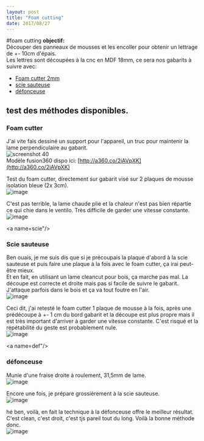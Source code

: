 ```yaml
---
layout: post
title: "Foam cutting"
date: 2017/08/27
---
```


#foam cutting
**objectif:**  
Découper des panneaux de mousses et les encoller pour obtenir un lettrage de +- 10cm d'épais.  
Les lettres sont découpées à la cnc en MDF 18mm, ce sera nos gabarits à suivre avec:  
- [Foam cutter 2mm](#hot)
- [scie sauteuse](#scie)
- [défonceuse](#def)


<a name="hot"/>

## test des méthodes disponibles. 
### Foam cutter

J'ai vite fais dessiné un support pour l'appareil, un truc pour maintenir la lame perpendiculaire au gabarit.  
![screenshot 40](https://user-images.githubusercontent.com/12049360/29752140-ce55abc2-8b58-11e7-9793-331de4a02bfb.jpg)  
Modèle fusion360 dispo ici: [http://a360.co/2iAVpXK](http://a360.co/2iAVpXK)  

Test du foam cutter, directement sur gabarit visé sur 2 plaques de mousse isolation bleue (2x 3cm).  
![image](https://user-images.githubusercontent.com/12049360/29752050-ec541070-8b56-11e7-8742-f1f7720afdf9.png)

C'est pas terrible, la lame chaude plie et la chaleur n'est pas bien répartie ce qui chie dans le ventilo. Très difficile de garder une vitesse constante.   
![image](https://user-images.githubusercontent.com/12049360/29752017-40eb5ae0-8b56-11e7-943a-7b702d00f0e2.png)


<a name=scie"/>

### Scie sauteuse
Ben ouais, je me suis dis que si je précoupais la plaque d'abord à la scie sauteuse et puis faire une plaque à la fois avec le foam cutter, ça irai peut-être mieux.  
Et en fait, en utilisant un lame cleancut pour bois, ça marche pas mal. La découpe est correcte et droite mais pas si facile de suivre le gabarit. J'attaque parfois dans le bois et ça va tout foutre en l'air.   
![image](https://user-images.githubusercontent.com/12049360/29752015-3cb90512-8b56-11e7-98eb-f80b9adae883.png)

Ceci dit, j'ai retesté le foam cutter 1 plaque de mousse à la fois, après une prédécoupe à +- 1 cm du bord gabarit et la découpe est plus propre mais il est très important d'arriver à garder une vitesse constante. C'est risqué et la répétabilité du geste est probablement nule.  
![image](https://user-images.githubusercontent.com/12049360/29752001-1c74bfee-8b56-11e7-97b5-867f92ebc57e.png)


<a name=def"/>

### défonceuse
Munie d'une fraise droite à roulement, 31,5mm de lame.  
![image](https://user-images.githubusercontent.com/12049360/29752012-36158398-8b56-11e7-9bf0-2e6d4e527555.png)  

Encore une fois, je prépare grossièrement à la scie sauteuse.  
![image](https://user-images.githubusercontent.com/12049360/29752006-2af05fc4-8b56-11e7-89e6-f00e6545d34f.png)  

hé ben, voilà, en fait la technique à la défonceuse offre le meilleur résultat. C'est clean, c'est droit, c'est tjs pareil tout du long. 
Voilà la bonne méthode donc.  
![image](https://user-images.githubusercontent.com/12049360/29752003-2532b1ea-8b56-11e7-8a3b-aea0a5901c95.png)  

